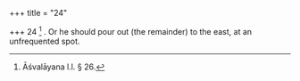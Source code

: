 +++
title = "24"

+++
24 [^15] . Or he should pour out (the remainder) to the east, at an unfrequented spot.


[^15]:  Āśvalāyana l.l. § 26.
